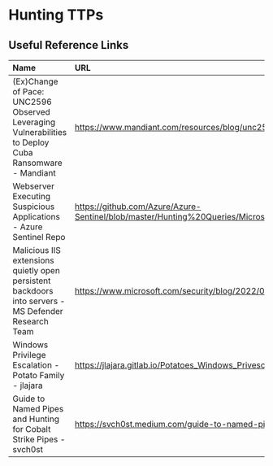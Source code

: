 # Hunting TTPs

## Useful Reference Links
|Name|URL|
|:----|:----|
|(Ex)Change of Pace: UNC2596 Observed Leveraging Vulnerabilities to Deploy Cuba Ransomware - Mandiant|https://www.mandiant.com/resources/blog/unc2596-cuba-ransomware|
|Webserver Executing Suspicious Applications - Azure Sentinel Repo|https://github.com/Azure/Azure-Sentinel/blob/master/Hunting%20Queries/Microsoft%20365%20Defender/Execution/Webserver%20Executing%20Suspicious%20Applications.yaml|
|Malicious IIS extensions quietly open persistent backdoors into servers - MS Defender Research Team|https://www.microsoft.com/security/blog/2022/07/26/malicious-iis-extensions-quietly-open-persistent-backdoors-into-servers/|
|Windows Privilege Escalation - Potato Family - jlajara|https://jlajara.gitlab.io/Potatoes_Windows_Privesc|
|Guide to Named Pipes and Hunting for Cobalt Strike Pipes - svch0st|https://svch0st.medium.com/guide-to-named-pipes-and-hunting-for-cobalt-strike-pipes-dc46b2c5f575|
